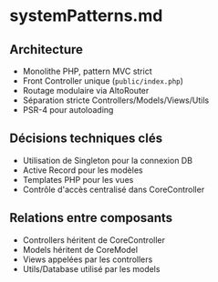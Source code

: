 # systemPatterns.md

## Architecture

- Monolithe PHP, pattern MVC strict
- Front Controller unique (`public/index.php`)
- Routage modulaire via AltoRouter
- Séparation stricte Controllers/Models/Views/Utils
- PSR-4 pour autoloading

## Décisions techniques clés

- Utilisation de Singleton pour la connexion DB
- Active Record pour les modèles
- Templates PHP pour les vues
- Contrôle d'accès centralisé dans CoreController

## Relations entre composants

- Controllers héritent de CoreController
- Models héritent de CoreModel
- Views appelées par les controllers
- Utils/Database utilisé par les models
